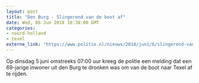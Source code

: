 ```yaml
---
layout: post
title: "Den Burg - Slingerend van de boot af"
date: Wed, 06 Jun 2018 10:38:00 GMT
categories: 
- noord-holland 
- texel 
externe_link: "https://www.politie.nl/nieuws/2018/juni/6/slingerend-van-de-boot-af.html"
---
```


Op dinsdag 5 juni omstreeks 07:00 uur kreeg de politie een melding dat een 69-jarige inwoner uit den Burg te dronken was om van de boot naar Texel af te rijden.
